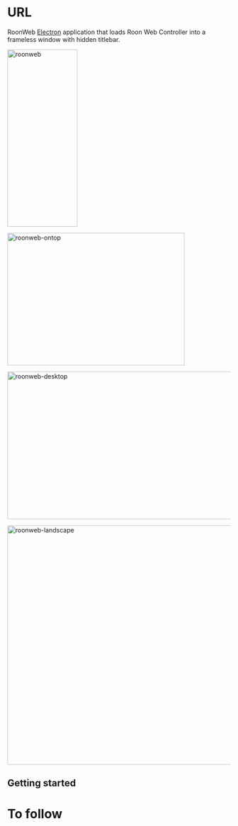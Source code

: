 # URL

RoonWeb [Electron](http://electron.atom.io) application that loads Roon Web Controller into a frameless window with hidden titlebar.

<a data-flickr-embed="true" href="https://www.flickr.com/photos/133784514@N07/50578327528/in/dateposted-public/" title="roonweb"><img src="https://live.staticflickr.com/65535/50578327528_3555f2dcfb_w.jpg" width="158" height="400" alt="roonweb"></a>

<a data-flickr-embed="true" href="https://www.flickr.com/photos/133784514@N07/50578327668/in/dateposted-public/" title="roonweb-ontop"><img src="https://live.staticflickr.com/65535/50578327668_deabab6af2_w.jpg" width="400" height="299" alt="roonweb-ontop"></a>

<a data-flickr-embed="true" href="https://www.flickr.com/photos/133784514@N07/50578327628/in/dateposted-public/" title="roonweb-desktop"><img src="https://live.staticflickr.com/65535/50578327628_f596519836_c.jpg" width="800" height="333" alt="roonweb-desktop"></a>

<a data-flickr-embed="true" href="https://www.flickr.com/photos/133784514@N07/50579096956/in/dateposted-public/" title="roonweb-landscape"><img src="https://live.staticflickr.com/65535/50579096956_5a88b2288d_c.jpg" width="800" height="540" alt="roonweb-landscape"></a>

## Getting started

# To follow
